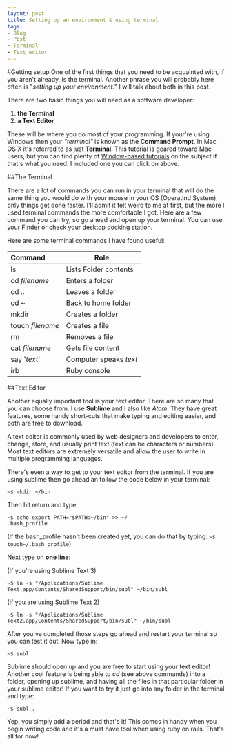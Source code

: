 ```yaml
---
layout: post
title: Setting up an environment & using terminal
tags:
- Blog
- Post
- Terminal
- Text editor
---
```


#Getting setup
One of the first things that you need to be acquainted with, if you aren't already, is the terminal. Another phrase you will probably here often is "*setting up your environment.*" I will talk about both in this post.

There are two basic things you will need as a software developer:

1. **the Terminal**
2. **a Text Editor**

These will be where you do most of your programming. If your're using Windows then your *"terminal"* is known as the **Command Prompt**. In Mac OS X it's referred to as just **Terminal**. This tutorial is geared toward Mac users, but you can find plenty of [Window-based tutorials](http://www.bleepingcomputer.com/tutorials/windows-command-prompt-introduction/) on the subject if that's what you need. I included one you can click on above.

##The Terminal

There are a lot of commands you can run in your terminal that will do the same thing you would do with your mouse in your OS (Operatind System), only things get done faster. I'll admit it felt weird to me at first, but the more I used terminal commands the more comfortable I got. Here are a few command you can try, so go ahead and open up your terminal. You can use your Finder or check your desktop docking station.

Here are some terminal commands I have found useful:

Command		       |	Role
:-------------   | --------------
ls		 	         | Lists Folder contents
cd *filename*    |Enters a folder
cd ..		         | Leaves a folder 
cd ~		         | Back to home folder
mkdir		         | Creates a folder
touch *filename* | Creates a file
rm			         | Removes a file
cat *filename*   | Gets file content
say '*text*'     | Computer speaks *text*
irb			         | Ruby console

##Text Editor

Another equally important tool is your text editor. There are so many that you can choose from. I use **Sublime** and I also like *Atom*. They have great features, some handy short-cuts that make typing and editing easier, and both are free to download. 

A text editor is commonly used by web designers and developers to enter, change, store, and usually print text (text can be characters or numbers). Most text editors are extremely versatile and allow the user to write in multiple programming languages.

There's even a way to get to your text editor from the terminal. If you are using sublime then go ahead an follow the code below in your terminal:

<code>~$ mkdir ~/bin</code>

Then hit return and type:

<code>~$ echo export PATH="$PATH:~/bin" >> ~/ .bash_profile</code>

(If the bash_profile hasn't been created yet, you can do that by typing:
<code>~$ touch~/.bash_profile</code>)

Next type on **one line**:

(If you're using Sublime Text 3)

<code>~$ ln -s "/Applications/Sublime Text.app/Contents/SharedSupport/bin/subl" ~/bin/subl</code>

(If you are using Sublime Text 2)

<code>~$ ln -s "/Applications/Sublime Text2.app/Contents/SharedSupport/bin/subl" ~/bin/subl</code>

After you've completed those steps go ahead and restart your terminal so you can test it out. Now type in:

<code>~$ subl </code>

Sublime should open up and you are free to start using your text editor! Another cool feature is being able to *cd* (see above commands) into a folder, opening up sublime, and having all the files in that particular folder in your sublime editor! If you want to try it just go into any folder in the terminal and type:

<code>~$ subl . </code>

Yep, you simply add a period and that's it!
This comes in handy when you begin writing code and it's a must have tool when using ruby on rails. That's all for now!
